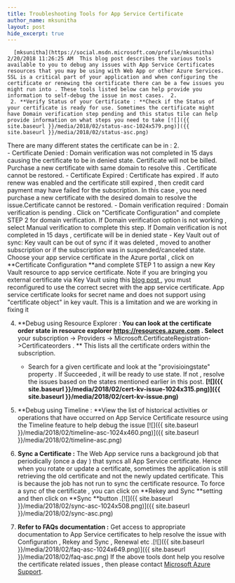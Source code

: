 ```yaml
---
title: Troubleshooting Tools for App Service Certificate
author_name: mksunitha
layout: post
hide_excerpt: true
---
```

      [mksunitha](https://social.msdn.microsoft.com/profile/mksunitha)  2/20/2018 11:26:25 AM  This blog post describes the various tools available to you to debug any issues with App Service Certificates resources that you may be using with Web App or other Azure Services. SSL is a critical part of your application and when configuring the certificate or renewing the certificate there can be a few issues you might run into . These tools listed below can help provide you information to self-debug the issue in most cases.  2.  
	 2. **Verify Status of your Certificate : **Check if the Status of your certificate is ready for use. Sometimes the certificate might have Domain verification step pending and this status tile can help provide information on what steps you need to take [![]({{ site.baseurl }}/media/2018/02/status-asc-1024x579.png)]({{ site.baseurl }}/media/2018/02/status-asc.png)
	  
  There are many different states the certificate can be in :  2.  
	 - Certificate Denied : Domain verification was not completed in 15 days causing the certificate to be in denied state. Certificate will not be billed. Purchase a new certificate with same domain to resolve this . Certificate cannot be restored.
	 - Certificate Expired : Certificate has expired . If auto renew was enabled and the certificate still expired , then credit card payment may have failed for the subscription. In this case , you need purchase a new certificate with the desired domain to resolve the issue.Certificate cannot be restored.
	 - Domain verification required : Domain verification is pending . Click on "Certificate Configuration" and complete STEP 2 for domain verification. If Domain verification option is not working , select Manual verification to complete this step. If Domain verification is not completed in 15 days , certificate will be in denied state
	 - Key Vault out of sync: Key vault can be out of sync if it was deleted , moved to another subscription or if the subscription was in suspended/canceled state. Choose your app service certificate in the Azure portal , click on **Certificate Configuration **and complete STEP 1 to assign a new Key Vault resource to app service certificate. Note if you are bringing you external certificate via Key Vault using this [blog post ](https://blogs.msdn.microsoft.com/appserviceteam/2016/05/24/deploying-azure-web-app-certificate-through-key-vault/), you must reconfigured to use the correct secret with the app service certificate. App service certificate looks for secret name and does not support using "certificate object" in key vault. This is a limitation and we are working in fixing it
	  
 4. **Debug using Resource Explorer : **You can look at the certificate order state in resource explorer https://resources.azure.com . Select** your subscription -> Providers -> Microsoft.CertificateRegistration->Certificateorders . ** This lists all the certificate orders within the subscription. 
	 - Search for a given certificate and look at the "provisioingstate" property . If Succeeded , it will be ready to use state. If not , resolve the issues based on the states mentioned earlier in this post. **[![]({{ site.baseurl }}/media/2018/02/cert-kv-issue-1024x315.png)]({{ site.baseurl }}/media/2018/02/cert-kv-issue.png)**
	  
 6. **Debug using Timeline : **View the list of historical activities or operations that have occurred on App Service Certificate resource using the Timeline feature to help debug the issue [![]({{ site.baseurl }}/media/2018/02/timeline-asc-1024x460.png)]({{ site.baseurl }}/media/2018/02/timeline-asc.png)
 8. **Sync a Certificate :** The Web App service runs a background job that periodically (once a day ) that syncs all App Service certificate. Hence when you rotate or update a certificate, sometimes the application is still retrieving the old certificate and not the newly updated certificate. This is because the job has not run to sync the certificate resource. To force a sync of the certificate , you can click on **Rekey and Sync **setting and then click on **Sync **button .[![]({{ site.baseurl }}/media/2018/02/sync-asc-1024x508.png)]({{ site.baseurl }}/media/2018/02/sync-asc.png)
 10. **Refer to FAQs documentation :** Get access to appropriate documentation to App Service certificates to help resolve the issue with Configuration , Rekey and Sync , Renewal etc .[![]({{ site.baseurl }}/media/2018/02/faq-asc-1024x649.png)]({{ site.baseurl }}/media/2018/02/faq-asc.png)
  If the above tools dont help you resolve the certificate related issues , then please contact [Microsoft Azure Support](https://portal.azure.com/blade/Microsoft_Azure_Support/HelpAndSupportBlade/overview).     